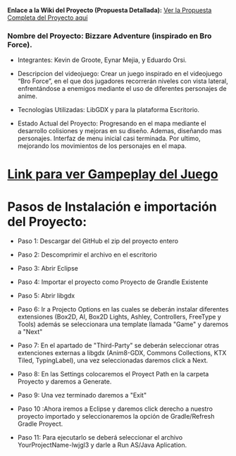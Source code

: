 **Enlace a la Wiki del Proyecto (Propuesta Detallada):**
[Ver la Propuesta Completa del Proyecto
aquí](https://github.com/MRetnuh/ProyectoFinalVideojuego6thYear/wiki)

### Nombre del Proyecto: Bizzare Adventure (inspirado en Bro Force).

- Integrantes: Kevin de Groote, Eynar Mejia, y Eduardo Orsi.

- Descripcion del videojuego: Crear un juego inspirado en el videojuego “Bro Force”, en el que dos jugadores recorrerán niveles con vista lateral, enfrentándose a enemigos mediante el uso de diferentes personajes de anime.

- Tecnologías Utilizadas: LibGDX y para la plataforma Escritorio.

- Estado Actual del Proyecto: Progresando en el mapa mediante el desarrollo colisiones y mejoras en su diseño. Ademas, diseñando mas personajes. Interfaz de menu inicial casi terminada. Por ultimo, mejorando los movimientos de los personajes en el mapa.

# [Link para ver Gampeplay del Juego](https://drive.google.com/file/d/1WjCwvz1GPO5MqzR_gW2p5_qQRF-ra9AW/view?usp=sharing)

# Pasos de Instalación e importación del Proyecto:
- Paso 1: Descargar del GitHub el zip del proyecto entero
  
- Paso 2: Descomprimir el archivo en el escritorio

- Paso 3: Abrir Eclipse

- Paso 4: Importar el proyecto como Proyecto de Grandle Existente

- Paso 5: Abrir libgdx

- Paso 6: Ir a Projecto Options en las cuales se deberán instalar diferentes extensiones (Box2D, AI, Box2D Lights, Ashley, Controllers, FreeType y Tools) además se seleccionara una template llamada "Game" y daremos a "Next"

- Paso 7: En el apartado de "Third-Party" se deberán seleccionar otras extenciones externas a libgdx (Anim8-GDX, Commons Collections, KTX Tiled, TypingLabel), una vez seleccionadas daremos click a Next.

- Paso 8: En las Settings colocaremos el Proyect Path en la carpeta Proyecto y daremos a Generate.

- Paso 9: Una vez terminado daremos a "Exit"

- Paso 10 :Ahora iremos a Eclipse y daremos click derecho a nuestro proyecto importado y seleccionaremos la opción de Gradle/Refresh Gradle Proyect.

- Paso 11: Para ejecutarlo se deberá seleccionar el archivo YourProjectName-lwjgl3 y darle a Run AS/Java Aplication.
